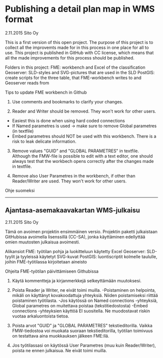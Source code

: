 ﻿Publishing a detail plan map in WMS format
==========================================
2.11.2015 Sito Oy

This is a first version of this open project.
The purpose of this project is to collect all the improvemts made for in this process in one place for all to use.
This project is published in GitHub with CC license, which means that all the made improvements for this process should be published.

Folders in this project:
FME: workbench and Excel of the classification
Geoserver: SLD-styles and SVG-pictures that are used in the SLD
PostGIS: create scripts for the three table, that FME-workbench writes to and Geoserver reads from


Tips to update FME workbench in Github

1) Use comments and bookmarks to clarify your changes.

2) Reader and Writer should be removed. They won't work for other users.
- Easiest this is done when using hard coded connections
- If Named parametres is used -> make sure to remove Global parametres (in textfile)
- Embed parametres should NOT be used with this workbench. There is a risk to leak delicate information.

3) Remove values "GUID" and "GLOBAL PARAMETRES" in textfile. Although the FMW-file is possible to edit with a text editor,
one should always test that the workbech opens correctly after the changes made in textfile.

4) Remove also User Parametres in the workbench, if other than Reader/Writer are used. They won't work for other users.

Ohje suomeksi
_____________
Ajantasa-asemakaavakartan WMS-julkaisu
--------------------------------------
2.11.2015 Sito Oy

Tämä on avoimen projektin ensimmäinen versio. Projektin paketti julkaistaan GitHubissa avoimella lisenssillä (CC-SA), 
jonka käyttäminen edellyttää omien muutosten julkaisua avoimesti.

Alikansiot
FME: työtilan pohja ja luokitteluun käytetty Excel
Geoserver: SLD-tyylit ja tyyleissä käytetyt SVG-kuvat
PostGIS: luontiscriptit kolmelle taululle, joihin FME-työtilassa kirjoitetaan aineisto


Ohjeita FME-työtilan päivittämiseen Githubissa

1) Käytä kommentteja ja kirjanmerkkejä selkeyttämään muutoksesi.

2) Poista Reader ja Writer, ne eivät toimi muilla.
-Poistaminen on helpointa, mikäli on käyttänyt kovakoodattuja yhteyksiä. Niiden poistamiseksi riittää poistaminen työtilasta.
-Jos käytössä on Named connections -yhteyksiä, Global parametres on muitettava poistaa (tekstitiedostosta)
-Embed connections -yhteyksien käyttöä EI suositella. Ne muodostavat riskin vuotaa arkaluontoista tietoa.

3) Poista arvot "GUID" ja "GLOBAL PARAMETRES" tekstieditorilla. Vaikka FMW-tiedostoa voi muokata suoraan tekstieditorilla, 
työtilan toimivuus on testattava aina muokkauksen jälkeen FME:llä.

4) Jos työtilassasi on käytössä User Parametres (muu kuin Reader/Writer), poista ne ennen julkaisua. Ne eivät toimi muilla.

